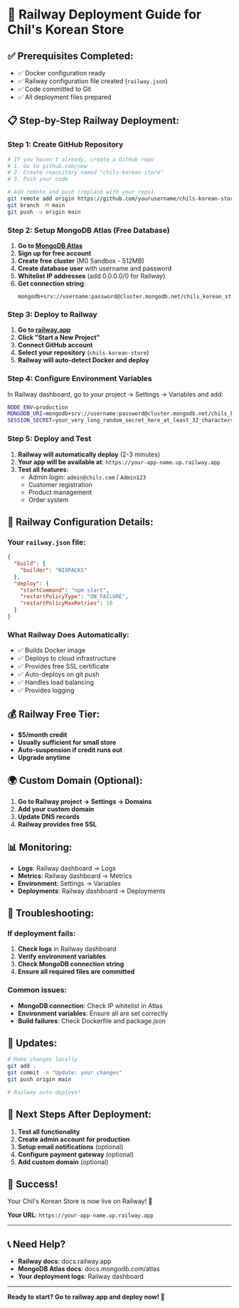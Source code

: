 # 🚀 Railway Deployment Guide for Chil's Korean Store

## ✅ Prerequisites Completed:
- ✅ Docker configuration ready
- ✅ Railway configuration file created (`railway.json`)
- ✅ Code committed to Git
- ✅ All deployment files prepared

## 📋 Step-by-Step Railway Deployment:

### Step 1: Create GitHub Repository
```bash
# If you haven't already, create a GitHub repo
# 1. Go to github.com/new
# 2. Create repository named "chils-korean-store"
# 3. Push your code

# Add remote and push (replace with your repo)
git remote add origin https://github.com/yourusername/chils-korean-store.git
git branch -M main
git push -u origin main
```

### Step 2: Setup MongoDB Atlas (Free Database)
1. **Go to [MongoDB Atlas](https://mongodb.com/atlas)**
2. **Sign up for free account**
3. **Create free cluster** (M0 Sandbox - 512MB)
4. **Create database user** with username and password
5. **Whitelist IP addresses** (add 0.0.0.0/0 for Railway)
6. **Get connection string**:
   ```
   mongodb+srv://username:password@cluster.mongodb.net/chils_korean_store
   ```

### Step 3: Deploy to Railway
1. **Go to [railway.app](https://railway.app)**
2. **Click "Start a New Project"**
3. **Connect GitHub account**
4. **Select your repository** (`chils-korean-store`)
5. **Railway will auto-detect Docker and deploy**

### Step 4: Configure Environment Variables
In Railway dashboard, go to your project → Settings → Variables and add:

```bash
NODE_ENV=production
MONGODB_URI=mongodb+srv://username:password@cluster.mongodb.net/chils_korean_store
SESSION_SECRET=your_very_long_random_secret_here_at_least_32_characters
```

### Step 5: Deploy and Test
1. **Railway will automatically deploy** (2-3 minutes)
2. **Your app will be available at**: `https://your-app-name.up.railway.app`
3. **Test all features**:
   - Admin login: `admin@chils.com` / `Admin123`
   - Customer registration
   - Product management
   - Order system

## 🔧 Railway Configuration Details:

### Your `railway.json` file:
```json
{
  "build": {
    "builder": "NIXPACKS"
  },
  "deploy": {
    "startCommand": "npm start",
    "restartPolicyType": "ON_FAILURE",
    "restartPolicyMaxRetries": 10
  }
}
```

### What Railway Does Automatically:
- ✅ Builds Docker image
- ✅ Deploys to cloud infrastructure
- ✅ Provides free SSL certificate
- ✅ Auto-deploys on git push
- ✅ Handles load balancing
- ✅ Provides logging

## 💰 Railway Free Tier:
- **$5/month credit**
- **Usually sufficient for small store**
- **Auto-suspension if credit runs out**
- **Upgrade anytime**

## 🌍 Custom Domain (Optional):
1. **Go to Railway project → Settings → Domains**
2. **Add your custom domain**
3. **Update DNS records**
4. **Railway provides free SSL**

## 📊 Monitoring:
- **Logs**: Railway dashboard → Logs
- **Metrics**: Railway dashboard → Metrics
- **Environment**: Settings → Variables
- **Deployments**: Railway dashboard → Deployments

## 🚨 Troubleshooting:

### If deployment fails:
1. **Check logs** in Railway dashboard
2. **Verify environment variables**
3. **Check MongoDB connection string**
4. **Ensure all required files are committed**

### Common issues:
- **MongoDB connection**: Check IP whitelist in Atlas
- **Environment variables**: Ensure all are set correctly
- **Build failures**: Check Dockerfile and package.json

## 🔄 Updates:
```bash
# Make changes locally
git add .
git commit -m "Update: your changes"
git push origin main

# Railway auto-deploys!
```

## 📱 Next Steps After Deployment:
1. **Test all functionality**
2. **Create admin account for production**
3. **Setup email notifications** (optional)
4. **Configure payment gateway** (optional)
5. **Add custom domain** (optional)

## 🎉 Success!
Your Chil's Korean Store is now live on Railway! 🎊

**Your URL**: `https://your-app-name.up.railway.app`

---

## 📞 Need Help?
- **Railway docs**: docs.railway.app
- **MongoDB Atlas docs**: docs.mongodb.com/atlas
- **Your deployment logs**: Railway dashboard

---

**Ready to start? Go to railway.app and deploy now! 🚀**
